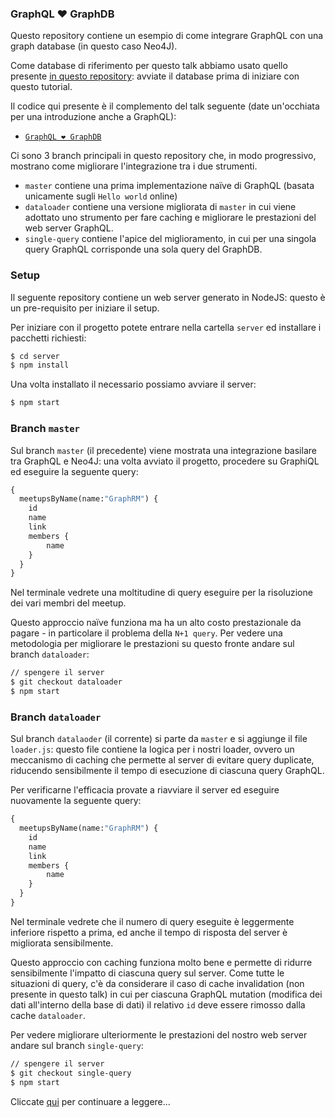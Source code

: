 ### GraphQL ❤️ GraphDB

Questo repository contiene un esempio di come integrare GraphQL con una graph database (in questo caso Neo4J).

Come database di riferimento per questo talk abbiamo usato quello presente [in questo repository](https://github.com/GraphRM/workshop-neo4j-docker): avviate il database prima di iniziare con questo tutorial. 

Il codice qui presente è il complemento del talk seguente (date un'occhiata per una introduzione anche a GraphQL):

* [`GraphQL ❤️ GraphDB`](https://www.slideshare.net/GraphRM/graphql-graphdb)

Ci sono 3 branch principali in questo repository che, in modo progressivo, mostrano come migliorare l'integrazione tra i due strumenti.

* `master` contiene una prima implementazione naïve di GraphQL (basata unicamente sugli `Hello world` online)
* `dataloader` contiene una versione migliorata di `master` in cui viene adottato uno strumento per fare caching e migliorare le prestazioni del web server GraphQL.
* `single-query` contiene l'apice del miglioramento, in cui per una singola query GraphQL corrisponde una sola query del GraphDB.

### Setup

Il seguente repository contiene un web server generato in NodeJS: questo è un pre-requisito per iniziare il setup.

Per iniziare con il progetto potete entrare nella cartella `server` ed installare i pacchetti richiesti:

```sh
$ cd server
$ npm install
```

Una volta installato il necessario possiamo avviare il server:

```sh
$ npm start
```

### Branch `master`

Sul branch `master` (il precedente) viene mostrata una integrazione basilare tra GraphQL e Neo4J: una volta avviato il progetto, procedere su GraphiQL ed eseguire la seguente query:

```graphql
{
  meetupsByName(name:"GraphRM") {
    id
    name
    link
    members {
        name
    }
  }
}
```

Nel terminale vedrete una moltitudine di query eseguire per la risoluzione dei vari membri del meetup.

Questo approccio naïve funziona ma ha un alto costo prestazionale da pagare - in particolare il problema della `N+1 query`.
Per vedere una metodologia per migliorare le prestazioni su questo fronte andare sul branch `dataloader`:

```sh
// spengere il server
$ git checkout dataloader
$ npm start
```

### Branch `dataloader`

Sul branch `datalaoder` (il corrente) si parte da `master` e si aggiunge il file `loader.js`: questo file contiene la logica per i nostri loader, ovvero un meccanismo di caching che permette al server di evitare query duplicate, riducendo sensibilmente il tempo di esecuzione di ciascuna query GraphQL.

Per verificarne l'efficacia provate a riavviare il server ed eseguire nuovamente la seguente query:

```graphql
{
  meetupsByName(name:"GraphRM") {
    id
    name
    link
    members {
        name
    }
  }
}
```

Nel terminale vedrete che il numero di query eseguite è leggermente inferiore rispetto a prima, ed anche il tempo di risposta del server è migliorata sensibilmente.

Questo approccio con caching funziona molto bene e permette di ridurre sensibilmente l'impatto di ciascuna query sul server. Come tutte le situazioni di query, c'è da considerare il caso di cache invalidation (non presente in questo talk) in cui per ciascuna GraphQL mutation (modifica dei dati all'interno della base di dati) il relativo `id` deve essere rimosso dalla cache `dataloader`.

Per vedere migliorare ulteriormente le prestazioni del nostro web server andare sul branch `single-query`:

```sh
// spengere il server
$ git checkout single-query
$ npm start
```

Cliccate [qui](https://github.com/GraphRM/graphql-graphdb/tree/single-query) per continuare a leggere...
